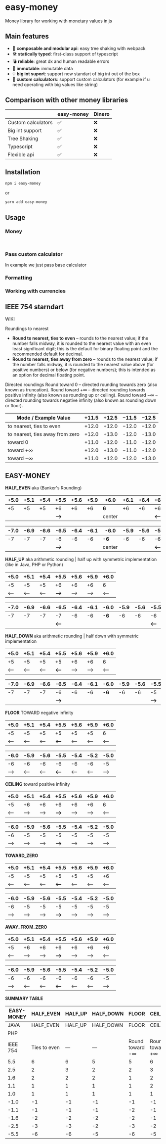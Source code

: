 # easy-money

Money library for working with monetary values in js

## Main features

- 🎁 **composable and modular api**: easy tree shaking with webpack
- 🛠 **statically typed**: first-class support of typescript
- 💣 **reliable**: great dx and human readable errors
- 🎁 **immutable**: immutable data
- 💡 **big int suport**: support new standart of big int out of the box
- 🧮 **custom calculators**: support custom calculators (for example if u need operating with big values like string) 

## Comparison with other money libraries

|                    | easy-money | Dinero |
| ------------------ | ---------- | ------ |
| Custom calculators | ✅          | ❌      |
| Big int support    | ✅          | ❌      |
| Tree Shaking       | ✅          | ❌      |
| Typescript         | ✅          | ❌      |
| Flexible api       | ✅          | ❌      |

## Installation

```sh
npm i easy-money
```

or

```sh
yarn add easy-money
```

## Usage


### Money
```js

```
```js

```

### Pass custom calculator 

In example we just pass base calculator



### Formatting

### Working with currencies


## IEEE 754 starndart

WIKI


Roundings to nearest
- **Round to nearest, ties to even** – rounds to the nearest value; if the number falls midway, it is rounded to the nearest value with an even least significant digit; this is the default for binary floating point and the recommended default for decimal.
- **Round to nearest, ties away from zero** – rounds to the nearest value; if the number falls midway, it is rounded to the nearest value above (for positive numbers) or below (for negative numbers); this is intended as an option for decimal floating point.

Directed roundings
Round toward 0 – directed rounding towards zero (also known as truncation).
Round toward +∞ – directed rounding towards positive infinity (also known as rounding up or ceiling).
Round toward −∞ – directed rounding towards negative infinity (also known as rounding down or floor).

| Mode / Example Value            | +11.5 | +12.5 | −11.5 | −12.5 |
| ------------------------------- | ----- | ----- | ----- | ----- |
| to nearest, ties to even        | +12.0 | +12.0 | −12.0 | −12.0 |
| to nearest, ties away from zero | +12.0 | +13.0 | -12.0 | -13.0 |
| toward 0                        | +11.0 | +12.0 | -11.0 | -12.0 |
| toward +∞                       | +12.0 | +13.0 | −11.0 | -12.0 |
| toward −∞                       | +11.0 | +12.0 | −12.0 | −13.0 |


## EASY-MONEY


**HALF_EVEN**
aka (Banker's Rounding)

| +5.0 | +5.1 | +5.4 | +5.5    | +5.6 | +5.9 | +6.0   | +6.1 | +6.4 | +6.5    | +6.6 | +6.9 | +7.0 |
| ---- | ---- | ---- | ------- | ---- | ---- | ------ | ---- | ---- | ------- | ---- | ---- | ---- |
| +5   | +5   | +5   | +6      | +6   | +6   | **6**  | +6   | +6   | +6      | +7   | +7   | +7   |
|      |      |      | **-->** |      |      | center |      |      | **<--** |      |      |      |


| -7.0 | -6.9 | -6.6 | -6.5    | -6.4 | -6.1 | -6.0   | -5.9 | -5.6 | -5.5    | -5.4 | -5.1 | -5.0 |
| ---- | ---- | ---- | ------- | ---- | ---- | ------ | ---- | ---- | ------- | ---- | ---- | ---- |
| -7   | -7   | -7   | -6      | -6   | -6   | **-6** | -6   | -6   | -6      | -5   | -5   | -5   |
|      |      |      | **-->** |      |      | center |      |      | **<--** |      |      |      |


**HALF_UP**
aka arithmetic rounding | half up with symmetric implementation (like in Java, PHP or Python)

| +5.0 | +5.1 | +5.4 | +5.5   | +5.6 | +5.9 | +6.0 |
| ---- | ---- | ---- | ------ | ---- | ---- | ---- |
| +5   | +5   | +5   | +6     | +6   | +6   | 6    |
| <—   | <—   | <—   | **—>** | —>   | —>   | <—   |

| -7.0 | -6.9 | -6.6 | -6.5   | -6.4 | -6.1 | -6.0   | -5.9 | -5.6 | -5.5   | -5.4 | -5.1 | -5.0 |
| ---- | ---- | ---- | ------ | ---- | ---- | ------ | ---- | ---- | ------ | ---- | ---- | ---- |
| -7   | -7   | -7   | -7     | -6   | -6   | **-6** | -6   | -6   | -6     | -5   | -5   | -5   |
|      |      |      | **<—** |      |      |        |      |      | **<—** |      |      |      |


**HALF_DOWN**
aka arithmetic rounding | half down with symmetric implementation 

| +5.0 | +5.1 | +5.4 | +5.5   | +5.6 | +5.9 | +6.0 |
| ---- | ---- | ---- | ------ | ---- | ---- | ---- |
| +5   | +5   | +5   | +5     | +6   | +6   | 6    |
| <—   | <—   | <—   | **<—** | —>   | —>   | <—   |

| -7.0 | -6.9 | -6.6 | -6.5    | -6.4 | -6.1 | -6.0   | -5.9 | -5.6 | -5.5   | -5.4 | -5.1 | -5.0 |
| ---- | ---- | ---- | ------- | ---- | ---- | ------ | ---- | ---- | ------ | ---- | ---- | ---- |
| -7   | -7   | -7   | -6      | -6   | -6   | **-6** | -6   | -6   | -5     | -5   | -5   | -5   |
|      |      |      | **-->** |      |      |        |      |      | **—>** |      |      |      |


**FLOOR**
TOWARD negative infinity

| +5.0 | +5.1 | +5.4 | +5.5   | +5.6 | +5.9 | +6.0 |
| ---- | ---- | ---- | ------ | ---- | ---- | ---- |
| +5   | +5   | +5   | +5     | +5   | +5   | 6    |
| <—   | <—   | <—   | **<—** | <—   | <—   | <—   |


| -6.0 | -5.9 | -5.6 | -5.5   | -5.4 | -5.2 | -5.0 |
| ---- | ---- | ---- | ------ | ---- | ---- | ---- |
| -6   | -6   | -6   | -6     | -6   | -6   | -5   |
| —>   | <—   | <—   | **<—** | <—   | <—   | —>   |

**CEILING**
toward positive infinity

| +5.0 | +5.1 | +5.4 | +5.5   | +5.6 | +5.9 | +6.0 |
| ---- | ---- | ---- | ------ | ---- | ---- | ---- |
| +5   | +6   | +6   | +6     | +6   | +6   | 6    |
| <—   | —>   | —>   | **—>** | —>   | —>   | <—   |


| -6.0 | -5.9 | -5.6 | -5.5   | -5.4 | -5.2 | -5.0 |
| ---- | ---- | ---- | ------ | ---- | ---- | ---- |
| -6   | -5   | -5   | -5     | -5   | -5   | -5   |
| —>   | —>   | —>   | **—>** | —>   | —>   | —>   |


**TOWARD_ZERO**

| +5.0 | +5.1 | +5.4 | +5.5   | +5.6 | +5.9 | +6.0 |
| ---- | ---- | ---- | ------ | ---- | ---- | ---- |
| +5   | +5   | +5   | +5     | +5   | +5   | +6   |
| <—   | <—   | <—   | **<—** | <—   | <—   | <—   |


| -6.0 | -5.9 | -5.6 | -5.5   | -5.4 | -5.2 | -5.0 |
| ---- | ---- | ---- | ------ | ---- | ---- | ---- |
| -6   | -5   | -5   | -5     | -5   | -5   | -5   |
| —>   | —>   | —>   | **—>** | —>   | —>   | —>   |



**AWAY_FROM_ZERO**

| +5.0 | +5.1 | +5.4 | +5.5   | +5.6 | +5.9 | +6.0 |
| ---- | ---- | ---- | ------ | ---- | ---- | ---- |
| +5   | +6   | +6   | +6     | +6   | +6   | +6   |
| <—   | —>   | —>   | **—>** | —>   | —>   | <—   |


| -6.0 | -5.9 | -5.6 | -5.5   | -5.4 | -5.2 | -5.0 |
| ---- | ---- | ---- | ------ | ---- | ---- | ---- |
| -6   | -6   | -6   | -6     | -6   | -6   | -5   |
| —>   | <—   | <—   | **<—** | <—   | <—   | —>   |

**SUMMARY TABLE**

| EASY-MONEY | HALF_EVEN    | HALF_UP | HALF_DOWN | FLOOR           | CEILING         | TOWARDS_ZERO   | AWAY_FROM_ZERO                        |
| ---------- | ------------ | ------- | --------- | --------------- | --------------- | -------------- | ------------------------------------- |
| JAVA       | HALF_EVEN    | HALF_UP | HALF_DOWN | FLOOR           | CEILING         | DOWN           | UP                                    |
| PHP        |              |         |           |                 |                 |                |                                       |
| IEEE 754   | Ties to even | —       | —         | Round toward -∞ | Round toward +∞ | Round toward 0 | Round to nearest, ties away from zero |
| 5.5        | 6            | 6       | 5         | 5               | 6               | 5              | 6                                     |
| 2.5        | 2            | 3       | 2         | 2               | 3               | 2              | 3                                     |
| 1.6        | 2            | 2       | 2         | 1               | 2               | 1              | 2                                     |
| 1.1        | 1            | 1       | 1         | 1               | 2               | 1              | 2                                     |
| 1.0        | 1            | 1       | 1         | 1               | 1               | 1              | 1                                     |
| -1.0       | -1           | -1      | -1        | -1              | -1              | -1             | -1                                    |
| -1.1       | -1           | -1      | -1        | -2              | -1              | -1             | -2                                    |
| -1.6       | -2           | -2      | -2        | -2              | -1              | -1             | -2                                    |
| -2.5       | -3           | -3      | -2        | -3              | -2              | -2             | -3                                    |
| -5.5       | -6           | -6      | -5        | -6              | -5              | -5             | -6                                    |

